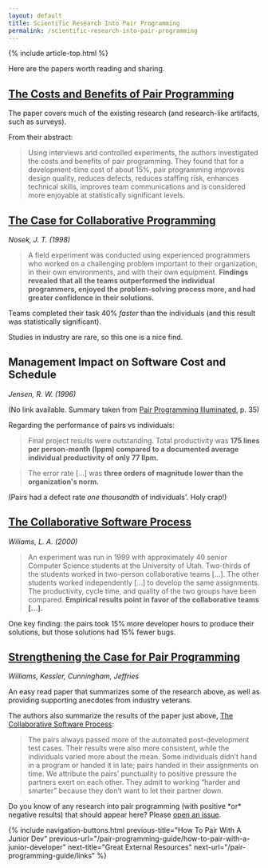 ```yaml
---
layout: default
title: Scientific Research Into Pair Programming
permalink: /scientific-research-into-pair-programming
---
```


{% include article-top.html %}

Here are the papers worth reading and sharing.

## [The Costs and Benefits of Pair Programming](https://collaboration.csc.ncsu.edu/laurie/Papers/XPSardinia.PDF)

The paper covers much of the existing research (and research-like artifacts, such as surveys).

From their abstract:

> Using interviews and controlled experiments, the authors investigated the
> costs and benefits of pair programming. They found that for a
> development-time cost of about 15%, pair programming improves design quality,
> reduces defects, reduces staffing risk, enhances technical skills, improves
> team communications and is considered more enjoyable at statistically
> significant levels.


## [The Case for Collaborative Programming](https://www.researchgate.net/publication/27295641_The_Case_for_Collaborative_Programming)

_Nosek, J. T. (1998)_

> A field experiment was conducted using experienced programmers who worked on
> a challenging problem important to their organization, in their own
> environments, and with their own equipment. **Findings revealed that all the
> teams outperformed the individual programmers, enjoyed the problem-solving
> process more, and had greater confidence in their solutions.**

Teams completed their task 40% _faster_ than the individuals (and this result
was statistically significant).

Studies in industry are rare, so this one is a nice find.


## Management Impact on Software Cost and Schedule

_Jensen, R. W. (1996)_

(No link available. Summary taken from [Pair Programming
Illuminated](https://www.amazon.com/Pair-Programming-Illuminated-Laurie-Williams/dp/0201745763A),
p. 35)

Regarding the performance of pairs vs individuals:

> Final project results were outstanding.  Total productivity was **175 lines
> per person-month (lppm) compared to a documented average individual
> productivity of only 77 llpm.**

> The error rate [&hellip;] was **three orders of magnitude lower than the
> organization's norm.**

(Pairs had a defect rate _one thousandth_ of individuals&apos;. Holy crap!)


## [The Collaborative Software Process](https://collaboration.csc.ncsu.edu/laurie/Papers/dissertation.pdf)

_Wiliams, L. A. (2000)_

> An experiment was run in 1999 with approximately 40 senior Computer Science
> students at the University of Utah. Two-thirds of the students worked in
> two-person collaborative teams [&hellip;]. The other students worked
> independently [&hellip;] to develop the same assignments.  The productivity,
> cycle time, and quality of the two groups have been compared. **Empirical
> results point in favor of the collaborative teams [&hellip;].**

One key finding: the pairs took 15% more developer hours to produce their
solutions, but those solutions had 15% fewer bugs.


## [Strengthening the Case for Pair Programming](https://collaboration.csc.ncsu.edu/laurie/Papers/ieeeSoftware.PDF)

_Williams, Kessler, Cunningham, Jeffries_

An easy read paper that summarizes some of the research above, as well as
providing supporting anecdotes from industry veterans.

The authors also summarize the results of the paper just above, [The
Collaborative Software
Process](/pair-programming-guide/scientific-research-into-pair-programming#the-collaborative-software-process):

> The pairs always passed more of the automated post-development test cases.
> Their results were also more consistent, while the individuals varied more
> about the mean. Some individuals didn’t hand in a program or handed it in
> late; pairs handed in their assignments on time. We attribute the pairs’
> punctuality to positive pressure the partners exert on each other. They admit
> to working “harder and smarter” because they don’t want to let their partner
> down.


<p class="text-sm pt-10">Do you know of any research into pair programming (with positive *or* negative results) that should appear here? Please <a href="https://github.com/tupleapp/pair-programming-guide/issues/new">open an issue</a>.</p>


{%
include navigation-buttons.html
previous-title="How To Pair With A Junior Dev"
previous-url="/pair-programming-guide/how-to-pair-with-a-junior-developer"
next-title="Great External Resources"
next-url="/pair-programming-guide/links"
%}
